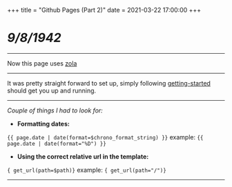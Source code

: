 +++
title = "Github Pages (Part 2)"
date = 2021-03-22 17:00:00
+++
# ***9/8/1942***
---

Now this page uses [zola](https://www.getzola.org/)

---

It was pretty straight forward to set up, simply following [getting-started](https://www.getzola.org/documentation/getting-started/overview/)
should get you up and running.

---

*Couple of things I had to look for:*

- **Formatting dates:** 

`{{ page.date | date(format=$chrono_format_string) }}` example: `{{ page.date | date(format="%D") }}`


- **Using the correct relative url in the template:**

`{ get_url(path=$path)}` example: `{ get_url(path="/")}`

---

